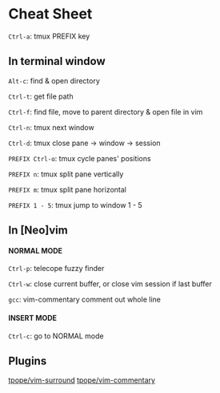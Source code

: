 # Cheat Sheet
`Ctrl-a`: tmux PREFIX key

## In terminal window
`Alt-c`: find & open directory

`Ctrl-t`: get file path

`Ctrl-f`: find file, move to parent directory & open file in vim

`Ctrl-n`: tmux next window

`Ctrl-d`: tmux close pane -> window -> session

`PREFIX Ctrl-o`: tmux cycle panes' positions

`PREFIX n`: tmux split pane vertically

`PREFIX m`: tmux split pane horizontal

`PREFIX 1 - 5`: tmux jump to window 1 - 5


## In [Neo]vim
#### NORMAL MODE
`Ctrl-p`: telecope fuzzy finder 

`Ctrl-w`: close current buffer, or close vim session if last buffer

`gcc`: vim-commentary comment out whole line


#### INSERT MODE
`Ctrl-c`: go to NORMAL mode


## Plugins 
[tpope/vim-surround](https://github.com/tpope/vim-surround)
[tpope/vim-commentary](https://github.com/tpope/vim-commentary)
